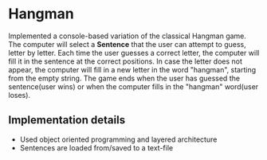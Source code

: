 # Hangman
Implemented a console-based variation of the classical Hangman game. The computer will select a **Sentence** that the user can attempt to guess, letter by letter. Each time the user guesses a correct letter, the computer will fill it in the sentence at the correct positions. In case the letter does not appear, the computer will fill in a new letter in the word "hangman", starting from the empty string. The game ends when the user has guessed the sentence(user wins) or when the computer fills in the "hangman" word(user loses). 

## Implementation details
- Used object oriented programming and layered architecture
- Sentences are loaded from/saved to a text-file
